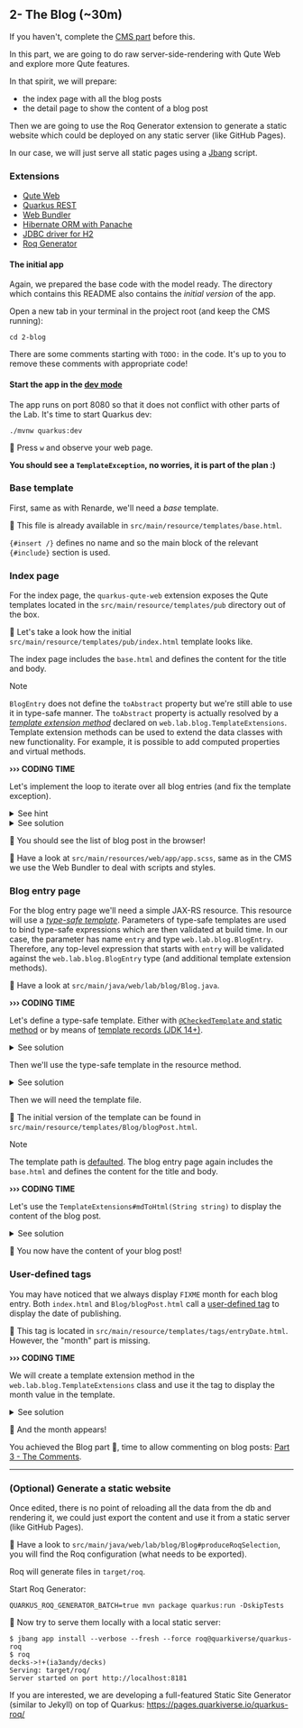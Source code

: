 ## 2- The Blog (~30m)

If you haven't, complete the [CMS part](../1-cms) before this.

In this part, we are going to do raw server-side-rendering with Qute Web and explore more Qute features.

In that spirit, we will prepare:
- the index page with all the blog posts
- the detail page to show the content of a blog post

Then we are going to use the Roq Generator extension to generate a static website which could be deployed on any static server (like GitHub Pages). 

In our case, we will just serve all static pages using a [Jbang](https://www.jbang.dev/) script.

### Extensions

 - [Qute Web](https://docs.quarkiverse.io/quarkus-qute-web/dev/index.html)
 - [Quarkus REST](https://quarkus.io/guides/rest)
 - [Web Bundler](https://docs.quarkiverse.io/quarkus-web-bundler/dev/index.html)
 - [Hibernate ORM with Panache](https://quarkus.io/guides/hibernate-orm-panache)
 - [JDBC driver for H2](https://quarkus.io/guides/datasource)
 - [Roq Generator](https://github.com/quarkiverse/quarkus-roq)

#### The initial app

Again, we prepared the base code with the model ready.
The directory which contains this README also contains the _initial version_ of the app.

Open a new tab in your terminal in the project root (and keep the CMS running):

```shell
cd 2-blog
```

There are some comments starting with `TODO:` in the code.
It's up to you to remove these comments with appropriate code!

#### Start the app in the [dev mode](https://quarkus.io/guides/dev-mode-differences)

The app runs on port 8080 so that it does not conflict with other parts of the Lab.
It's time to start Quarkus dev:

```
./mvnw quarkus:dev
```

🚀 Press `w` and observe your web page.

**You should see a `TemplateException`, no worries, it is part of the plan :)**

### Base template

First, same as with Renarde, we'll need a _base_ template.

👀 This file is already available in `src/main/resource/templates/base.html`.

`{#insert /}` defines no name and so the main block of the relevant `{#include}` section is used.

### Index page

For the index page, the `quarkus-qute-web` extension exposes the Qute templates located in the `src/main/resource/templates/pub` directory out of the box.

👀 Let's take a look how the initial `src/main/resource/templates/pub/index.html` template looks like.

The index page includes the `base.html` and defines the content for the title and body.

> [!NOTE] 
> `BlogEntry` does not define the `toAbstract` property but we're still able to use it in type-safe manner.
> The `toAbstract` property is actually resolved by a [_template extension method_](https://quarkus.io/guides/qute-reference#template_extension_methods) declared on `web.lab.blog.TemplateExtensions`.
> Template extension methods can be used to extend the data classes with new functionality.
> For example, it is possible to add computed properties and virtual methods.

**››› CODING TIME**

Let's implement the loop to iterate over all blog entries (and fix the template exception).

<details>
<summary>See hint</summary>

We will use the `BlogEntry#listAllSortedByPublished()` method to obtain the blog entries in the template.

</details>

<details>
<summary>See solution</summary>

In `src/main/resource/templates/pub/index.html`:

```html
  {#for entry in BlogEntry:listAllSortedByPublished}
    <article>
      ...
    </article>
  {/for}
  </div>
```

The `BlogEntry:listAllSortedByCreated` is an expression that calls the static method `web.lab.blog.BlogEntry#listAllSortedByCreated()`.
That's why we need to annotate the `BlogEntry` with `@TemplateData(namespace = "BlogEntry")`.

</details>

🚀 You should see the list of blog post in the browser! 

👀 Have a look at `src/main/resources/web/app/app.scss`, same as in the CMS we use the Web Bundler to deal with scripts and styles.

### Blog entry page

For the blog entry page we'll need a simple JAX-RS resource.
This resource will use a [_type-safe template_](https://quarkus.io/guides/qute-reference#typesafe_templates).
Parameters of type-safe templates are used to bind type-safe expressions which are then validated at build time.
In our case, the parameter has name `entry` and type `web.lab.blog.BlogEntry`.
Therefore, any top-level expression that starts with `entry` will be validated against the `web.lab.blog.BlogEntry` type (and additional template extension methods).

👀 Have a look at `src/main/java/web/lab/blog/Blog.java`.

**››› CODING TIME**

Let's define a type-safe template.
Either with [`@CheckedTemplate` and static method](https://quarkus.io/guides/qute-reference#nested-type-safe-templates) or by means of [template records (JDK 14+)](https://quarkus.io/guides/qute-reference#template-records).


<details>
<summary>See solution</summary>

In `src/main/java/web/lab/blog/Blog.java`, add this:

```java

@CheckedTemplate
static class Templates {
    static native TemplateInstance blogPost(BlogEntry entry);
}
```

</details>

Then we'll use the type-safe template in the resource method.

<details>
<summary>See solution</summary>

In `Blog#blogPost()`, return this:

```java
    return Templates.blogPost(blogEntry.get());
```
</details>

Then we will need the template file.

👀 The initial version of the template can be found in `src/main/resource/templates/Blog/blogPost.html`.


> [!NOTE] 
> The template path is [defaulted](https://quarkus.io/guides/qute-reference#customized-template-path).
> The blog entry page again includes the `base.html` and defines the content for the title and body.

**››› CODING TIME**

Let's use the `TemplateExtensions#mdToHtml(String string)` to display the content of the blog post.

<details>
<summary>See solution</summary>

In `src/main/resource/templates/Blog/blogPost.html`:

```html
  {entry.content.mdToHtml.raw}
```

The `{entry.content.mdToHtml.raw}` expression is quite interesting.
Let's take a look how it's resolved.
The `entry` maps to the `web.lab.blog.BlogEntry` class so during the build Qute validates that a `content` property exist.
It does exist and its type is `java.lang.String`.
Next Qute attempts to validate `mdToHtml`.
There's no such property declared on `java.lang.String` but there is another [template extension method](https://quarkus.io/guides/qute-reference#template_extension_methods): `web.lab.blog.TemplateExtensions#mdToHtml(String)`.
Therefore the validation was successful.
Finally, the `raw` property is used to render an [unescaped value:](https://quarkus.io/guides/qute-reference#character-escapes).
By default, for HTML and XML templates the `'`, `"`, `<`, `>`, `&` characters are escaped.

</details>

🚀 You now have the content of your blog post!

### User-defined tags

You may have noticed that we always display `FIXME` month for each blog entry.
Both `index.html` and `Blog/blogPost.html` call a [user-defined tag](https://quarkus.io/guides/qute-reference#user_tags) to display the date of publishing.

👀 This tag is located in `src/main/resource/templates/tags/entryDate.html`.
However, the "month" part is missing.

**››› CODING TIME**

We will create a template extension method in the `web.lab.blog.TemplateExtensions` class and use it the tag to display the month value in the template.

<details>
<summary>See solution</summary>

In `src/main/java/web/lab/blog/TemplateExtensions.java`, add this:

```java
public static String monthStr(LocalDate date) {
   return date.getMonth().getDisplayName(TextStyle.SHORT, Locale.getDefault());
}
```

in `src/main/resources/templates/tags/entryDate.html`, replace `FIXME`:

```html
  <div>{entry.published.monthStr}</div>
```

</details>

🚀 And the month appears!

You achieved the Blog part 🤩, time to allow commenting on blog posts: [Part 3 - The Comments](../3-comments).

---

### (Optional) Generate a static website 

Once edited, there is no point of reloading all the data from the db and rendering it, we could just export the content and use it from a static server (like GitHub Pages).

👀 Have a look to `src/main/java/web/lab/blog/Blog#produceRoqSelection`, you will find the Roq configuration (what needs to be exported).

Roq will generate files in `target/roq`.

Start Roq Generator:
```shell
QUARKUS_ROQ_GENERATOR_BATCH=true mvn package quarkus:run -DskipTests
```

🚀 Now try to serve them locally with a local static server:
```shell
$ jbang app install --verbose --fresh --force roq@quarkiverse/quarkus-roq
$ roq                                                                                                                         decks->!+(ia3andy/decks)
Serving: target/roq/
Server started on port http://localhost:8181
```

If you are interested, we are developing a full-featured Static Site Generator (similar to Jekyll) on top of Quarkus:
https://pages.quarkiverse.io/quarkus-roq/
